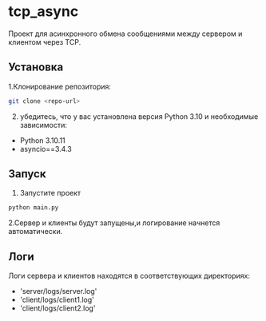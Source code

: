 # tcp_async
Проект для асинхронного обмена сообщениями между сервером и клиентом через TCP.

## Установка 
1.Клонирование репозитория:
```bash
git clone <repo-url> 
```
2. убедитесь, что у вас установлена версия Python 3.10 и необходимые зависимости:

- Python 3.10.11
- asyncio==3.4.3

## Запуск 
1. Запустите проект 
```bash
python main.py
```
2.Сервер и клиенты будут запущены,и логирование начнется автоматически.
## Логи
Логи сервера и клиентов находятся в соответствующих директориях:

* 'server/logs/server.log'
* 'client/logs/client1.log'
* 'client/logs/client2.log'
